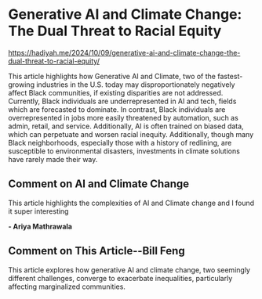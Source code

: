 # Generative AI and Climate Change: The Dual Threat to Racial Equity

<https://hadiyah.me/2024/10/09/generative-ai-and-climate-change-the-dual-threat-to-racial-equity/>

This article highlights how Generative AI and Climate, two of the fastest-growing industries in the U.S. today may disproportionately negatively affect Black communities, if existing disparities are not addressed. Currently, Black individuals are underrepresented in AI and tech, fields which are forecasted to dominate. In contrast, Black individuals are overrepresented in jobs more easily threatened by automation, such as admin, retail, and service. Additionally, AI is often trained on biased data, which can perpetuate and worsen racial inequity. Additionally, though many Black neighborhoods, especially those with a history of redlining, are susceptible to environmental disasters, investments in climate solutions have rarely made their way.

## Comment on AI and Climate Change
This article highlights the complexities of AI and Climate change and I found it super interesting

**- Ariya Mathrawala**

## Comment on This Article--Bill Feng
This article explores how generative AI and climate change, two seemingly different challenges, converge to exacerbate inequalities, particularly affecting marginalized communities. 
